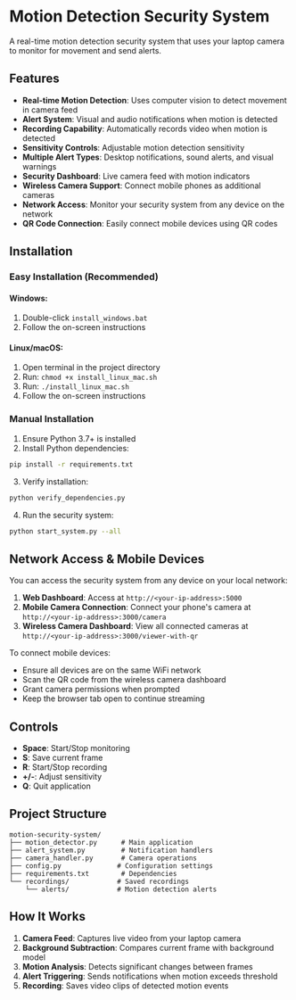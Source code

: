 # Motion Detection Security System

A real-time motion detection security system that uses your laptop camera to monitor for movement and send alerts.

## Features

- **Real-time Motion Detection**: Uses computer vision to detect movement in camera feed
- **Alert System**: Visual and audio notifications when motion is detected
- **Recording Capability**: Automatically records video when motion is detected
- **Sensitivity Controls**: Adjustable motion detection sensitivity
- **Multiple Alert Types**: Desktop notifications, sound alerts, and visual warnings
- **Security Dashboard**: Live camera feed with motion indicators
- **Wireless Camera Support**: Connect mobile phones as additional cameras
- **Network Access**: Monitor your security system from any device on the network
- **QR Code Connection**: Easily connect mobile devices using QR codes

## Installation

### Easy Installation (Recommended)

#### Windows:
1. Double-click `install_windows.bat`
2. Follow the on-screen instructions

#### Linux/macOS:
1. Open terminal in the project directory
2. Run: `chmod +x install_linux_mac.sh`
3. Run: `./install_linux_mac.sh`
4. Follow the on-screen instructions

### Manual Installation

1. Ensure Python 3.7+ is installed
2. Install Python dependencies:
```bash
pip install -r requirements.txt
```

3. Verify installation:
```bash
python verify_dependencies.py
```

4. Run the security system:
```bash
python start_system.py --all
```

## Network Access & Mobile Devices

You can access the security system from any device on your local network:

1. **Web Dashboard**: Access at `http://<your-ip-address>:5000`
2. **Mobile Camera Connection**: Connect your phone's camera at `http://<your-ip-address>:3000/camera`
3. **Wireless Camera Dashboard**: View all connected cameras at `http://<your-ip-address>:3000/viewer-with-qr`

To connect mobile devices:
- Ensure all devices are on the same WiFi network
- Scan the QR code from the wireless camera dashboard
- Grant camera permissions when prompted
- Keep the browser tab open to continue streaming

## Controls

- **Space**: Start/Stop monitoring
- **S**: Save current frame
- **R**: Start/Stop recording
- **+/-**: Adjust sensitivity
- **Q**: Quit application

## Project Structure

```
motion-security-system/
├── motion_detector.py      # Main application
├── alert_system.py         # Notification handlers
├── camera_handler.py       # Camera operations
├── config.py              # Configuration settings
├── requirements.txt        # Dependencies
└── recordings/            # Saved recordings
    └── alerts/            # Motion detection alerts
```

## How It Works

1. **Camera Feed**: Captures live video from your laptop camera
2. **Background Subtraction**: Compares current frame with background model
3. **Motion Analysis**: Detects significant changes between frames
4. **Alert Triggering**: Sends notifications when motion exceeds threshold
5. **Recording**: Saves video clips of detected motion events
